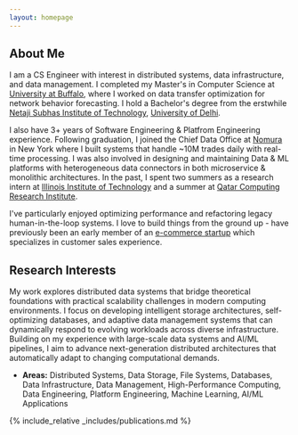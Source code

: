 ```yaml
---
layout: homepage
---
```


## About Me

I am a CS Engineer with interest in distributed systems, data infrastructure, and data management. I completed my Master's in Computer Science at [University at Buffalo](https://www.buffalo.edu/), where I worked on data transfer optimization for network behavior forecasting. I hold a Bachelor's degree from the erstwhile [Netaji Subhas Institute of Technology](https://nsut.ac.in/en/home), [University of Delhi](https://www.du.ac.in/).

I also have 3+ years of Software Engineering & Platfrom Engineering experience. Following graduation, I joined the Chief Data Office at [Nomura](https://www.nomura.com/) in New York where I built systems that handle ~10M trades daily with real-time processing. I was also involved in designing and maintaining Data & ML platforms with heterogeneous data connectors in both microservice & monolithic architectures. In the past, I spent two summers as a research intern at [Illinois Institute of Technology](https://www.iit.edu/) and a summer at [Qatar Computing Research Institute](https://www.hbku.edu.qa/en/qcri).

I've particularly enjoyed optimizing performance and refactoring legacy human-in-the-loop systems. I love to build things from the ground up - have previously been an early member of an [e-commerce startup](https://www.altdigital.tech/) which specializes in customer sales experience.

## Research Interests

My work explores distributed data systems that bridge theoretical foundations with practical scalability challenges in modern computing environments. I focus on developing intelligent storage architectures, self-optimizing databases, and adaptive data management systems that can dynamically respond to evolving workloads across diverse infrastructure. Building on my experience with large-scale data systems and AI/ML pipelines, I aim to advance next-generation distributed architectures that automatically adapt to changing computational demands.

- **Areas:** Distributed Systems, Data Storage, File Systems, Databases, Data Infrastructure, Data Management, High-Performance Computing, Data Engineering, Platform Engineering, Machine Learning, AI/ML Applications


{% include_relative _includes/publications.md %}

